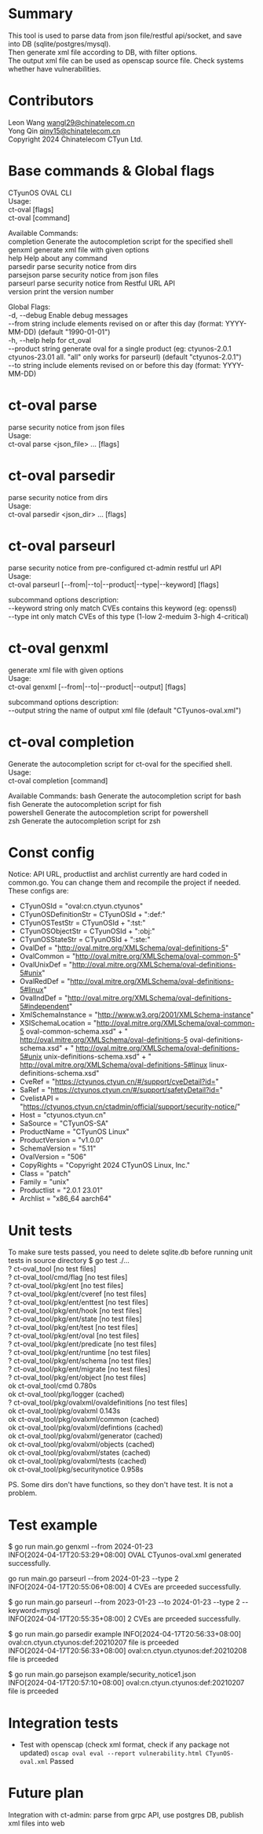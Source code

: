 # Summary
This tool is used to parse data from json file/restful api/socket, and save into DB (sqlite/postgres/mysql).<br>
Then generate xml file according to DB, with filter options.<br>
The output xml file can be used as openscap source file. Check systems whether have vulnerabilities.<br>

# Contributors
Leon Wang <wangl29@chinatelecom.cn><br>
Yong Qin <qiny15@chinatelecom.cn><br>
Copyright 2024 Chinatelecom CTyun Ltd.<br>

# Base commands & Global flags
CTyunOS OVAL CLI<br>
Usage:<br>
  ct-oval [flags]<br>
  ct-oval [command]<br>

Available Commands:<br>
  completion  Generate the autocompletion script for the specified shell<br>
  genxml      generate xml file with given options<br>
  help        Help about any command<br>
  parsedir    parse security notice from dirs<br>
  parsejson   parse security notice from json files<br>
  parseurl    parse security notice from Restful URL API<br>
  version     print the version number<br>

Global Flags:<br>
  -d, --debug            Enable debug messages<br>
      --from string      include elements revised on or after this day (format: YYYY-MM-DD) (default "1990-01-01")<br>
  -h, --help             help for ct_oval<br>
      --product string   generate oval for a single product (eg: ctyunos-2.0.1 ctyunos-23.01 all. "all" only works for parseurl) (default "ctyunos-2.0.1")<br>
      --to string        include elements revised on or before this day (format: YYYY-MM-DD)<br>

# ct-oval parse
parse security notice from json files<br>
Usage:<br>
  ct-oval parse <json_file> ... [flags]<br>

# ct-oval parsedir
parse security notice from dirs<br>
Usage:<br>
  ct-oval parsedir <json_dir> ... [flags]<br>

# ct-oval parseurl
parse security notice from pre-configured ct-admin restful url API<br>
Usage:<br>
  ct-oval parseurl [--from|--to|--product|--type|--keyword] [flags]<br>

subcommand options description:<br>
  --keyword string   only match CVEs contains this keyword (eg: openssl)<br>
  --type int         only match CVEs of this type (1-low 2-meduim 3-high 4-critical)<br>

# ct-oval genxml
generate xml file with given options<br>
Usage:<br>
  ct-oval genxml [--from|--to|--product|--output] [flags]<br>

subcommand options description:<br>
  --output string    the name of output xml file (default "CTyunos-oval.xml")<br>

# ct-oval completion
Generate the autocompletion script for ct-oval for the specified shell.<br>
Usage:<br>
  ct-oval completion [command]<br>

Available Commands:
  bash        Generate the autocompletion script for bash<br>
  fish        Generate the autocompletion script for fish<br>
  powershell  Generate the autocompletion script for powershell<br>
  zsh         Generate the autocompletion script for zsh<br>

# Const config
Notice: API URL, productlist and archlist currently are hard coded in common.go.
You can change them and recompile the project if needed. These configs are:<br>
  - CTyunOSId = "oval:cn.ctyun.ctyunos"
  - CTyunOSDefinitionStr = CTyunOSId + ":def:"
  - CTyunOSTestStr = CTyunOSId + ":tst:"
  - CTyunOSObjectStr = CTyunOSId + ":obj:"
  - CTyunOSStateStr = CTyunOSId + ":ste:"
  - OvalDef = "http://oval.mitre.org/XMLSchema/oval-definitions-5"
  - OvalCommon = "http://oval.mitre.org/XMLSchema/oval-common-5"
  - OvalUnixDef = "http://oval.mitre.org/XMLSchema/oval-definitions-5#unix"
  - OvalRedDef = "http://oval.mitre.org/XMLSchema/oval-definitions-5#linux"
  - OvalIndDef = "http://oval.mitre.org/XMLSchema/oval-definitions-5#independent"
  - XmlSchemaInstance = "http://www.w3.org/2001/XMLSchema-instance"
  - XSISchemaLocation = "http://oval.mitre.org/XMLSchema/oval-common-5 oval-common-schema.xsd" +
	" http://oval.mitre.org/XMLSchema/oval-definitions-5 oval-definitions-schema.xsd" +
	" http://oval.mitre.org/XMLSchema/oval-definitions-5#unix unix-definitions-schema.xsd" +
	" http://oval.mitre.org/XMLSchema/oval-definitions-5#linux linux-definitions-schema.xsd"
  - CveRef = "https://ctyunos.ctyun.cn/#/support/cveDetail?id="
  - SaRef = "https://ctyunos.ctyun.cn/#/support/safetyDetail?id="
  - CvelistAPI = "https://ctyunos.ctyun.cn/ctadmin/official/support/security-notice/"
  - Host = "ctyunos.ctyun.cn"
  - SaSource = "CTyunOS-SA"
  - ProductName = "CTyunOS Linux"
  - ProductVersion = "v1.0.0"
  - SchemaVersion = "5.11"
  - OvalVersion = "506"
  - CopyRights = "Copyright 2024 CTyunOS Linux, Inc."
  - Class = "patch"
  - Family = "unix"
  - Productlist = "2.0.1 23.01"
  - Archlist = "x86_64 aarch64"

# Unit tests
To make sure tests passed, you need to delete sqlite.db before running unit tests in source directory
 $ go test ./...<br>
?       ct-oval_tool    [no test files]<br>
?       ct-oval_tool/cmd/flag   [no test files]<br>
?       ct-oval_tool/pkg/ent    [no test files]<br>
?       ct-oval_tool/pkg/ent/cveref     [no test files]<br>
?       ct-oval_tool/pkg/ent/enttest    [no test files]<br>
?       ct-oval_tool/pkg/ent/hook       [no test files]<br>
?       ct-oval_tool/pkg/ent/state      [no test files]<br>
?       ct-oval_tool/pkg/ent/test       [no test files]<br>
?       ct-oval_tool/pkg/ent/oval       [no test files]<br>
?       ct-oval_tool/pkg/ent/predicate  [no test files]<br>
?       ct-oval_tool/pkg/ent/runtime    [no test files]<br>
?       ct-oval_tool/pkg/ent/schema     [no test files]<br>
?       ct-oval_tool/pkg/ent/migrate    [no test files]<br>
?       ct-oval_tool/pkg/ent/object     [no test files]<br>
ok      ct-oval_tool/cmd        0.780s<br>
ok      ct-oval_tool/pkg/logger (cached)<br>
?       ct-oval_tool/pkg/ovalxml/ovaldefinitions        [no test files]<br>
ok      ct-oval_tool/pkg/ovalxml        0.143s<br>
ok      ct-oval_tool/pkg/ovalxml/common (cached)<br>
ok      ct-oval_tool/pkg/ovalxml/defintions     (cached)<br>
ok      ct-oval_tool/pkg/ovalxml/generator      (cached)<br>
ok      ct-oval_tool/pkg/ovalxml/objects        (cached)<br>
ok      ct-oval_tool/pkg/ovalxml/states (cached)<br>
ok      ct-oval_tool/pkg/ovalxml/tests  (cached)<br>
ok      ct-oval_tool/pkg/securitynotice 0.958s<br>

PS. Some dirs don't have functions, so they don't have test. It is not a problem.

# Test example
$ go run main.go genxml --from 2024-01-23<br>
INFO[2024-04-17T20:53:29+08:00] OVAL CTyunos-oval.xml generated successfully.<br>

go run main.go parseurl --from 2024-01-23 --type 2<br>
INFO[2024-04-17T20:55:06+08:00] 4 CVEs are prceeded successfully.<br>

$ go run main.go parseurl --from 2023-01-23 --to 2024-01-23 --type 2 --keyword=mysql<br>
INFO[2024-04-17T20:55:35+08:00] 2 CVEs are prceeded successfully.<br>

$ go run main.go parsedir example
INFO[2024-04-17T20:56:33+08:00] oval:cn.ctyun.ctyunos:def:20210207 file is prceeded<br>
INFO[2024-04-17T20:56:33+08:00] oval:cn.ctyun.ctyunos:def:20210208 file is prceeded<br>

$ go run main.go parsejson example/security_notice1.json<br>
INFO[2024-04-17T20:57:10+08:00] oval:cn.ctyun.ctyunos:def:20210207 file is prceeded<br>

# Integration tests
- Test with openscap (check xml format, check if any package not updated)
`oscap oval eval --report vulnerability.html CTyunOS-oval.xml`
Passed

# Future plan
Integration with ct-admin: parse from grpc API, use postgres DB, publish xml files into web
